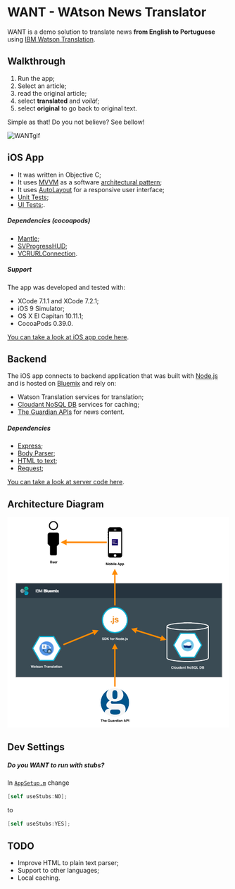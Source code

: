 
# WANT - WAtson News Translator

WANT is a demo solution to translate news **from English to Portuguese** using [IBM Watson Translation](http://www.ibm.com/smarterplanet/us/en/ibmwatson/developercloud/language-translation.html).

## Walkthrough

1. Run the app;
2. Select an article;
3. read the original article;
4. select **translated** and *voilà!*;
5. select **original** to go back to original text.

Simple as that! Do you not believe? See bellow!

![WANTgif](./resources/WANT.gif)

## iOS App

* It was written in Objective C;
* It uses [MVVM](https://en.wikipedia.org/wiki/Model%E2%80%93view%E2%80%93viewmodel) as a software [architectural pattern](https://en.wikipedia.org/wiki/Architectural_pattern);
* It uses [AutoLayout](https://developer.apple.com/library/watchos/documentation/UserExperience/Conceptual/AutolayoutPG/Introduction/Introduction.html) for a responsive user interface;
* [Unit Tests](./frontend/WANT/WANTTests);
* [UI Tests](./frontend/WANT/WANTUITests);.

##### Dependencies (cocoapods)

* [Mantle](https://github.com/Mantle/Mantle);
* [SVProgressHUD](https://github.com/SVProgressHUD/SVProgressHUD);
* [VCRURLConnection](https://github.com/dstnbrkr/VCRURLConnection).

##### Support

The app was developed and tested with:

* XCode 7.1.1 and XCode 7.2.1;
* iOS 9 Simulator;
* OS X El Capitan 10.11.1;
* CocoaPods 0.39.0.

[You can take a look at iOS app code here](frontend).

## Backend

The iOS app connects to backend application that was built with [Node.js](https://nodejs.org) and is hosted on [Bluemix](http://www.ibm.com/cloud-computing/bluemix/) and rely on:

* Watson Translation services for translation;
* [Cloudant NoSQL DB](https://cloudant.com/) services for caching;
* [The Guardian APIs](http://open-platform.theguardian.com/) for news content.

##### Dependencies

* [Express](http://expressjs.com/);
* [Body Parser](https://github.com/expressjs/body-parser);
* [HTML to text](https://github.com/werk85/node-html-to-text);
* [Request](https://github.com/request/request#readme);

[You can take a look at server code here](backend).

## Architecture Diagram

![getNews](./resources/architecture-diagram.png)


## Dev Settings

##### Do you WANT to run with stubs? 

In [```AppSetup.m```](./frontend/WANT/WANT/Setup/AppSetup.m) change

```objective-c
[self useStubs:NO];
```

to 

```objective-c
[self useStubs:YES];
```

## TODO

- Improve HTML to plain text parser;
- Support to other languages;
- Local caching.
